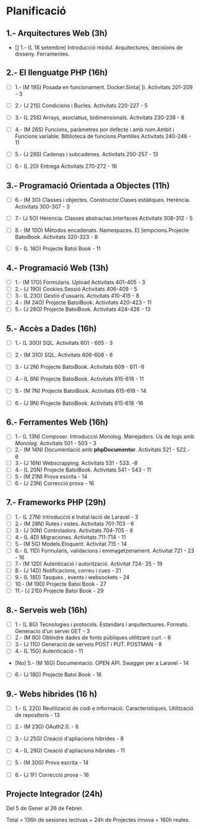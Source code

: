 # Planificació

## 1.- Arquitectures Web (3h)

- [] 1.- (L 18 setembre) Introducció mòdul. Arquitectures, decisions de disseny. Ferramentes. 


## 2.- El llenguatge PHP (16h)

- [ ] 1.- (M 19S) Posada en funcionament. Docker.Sinta[ ]i. Activitats 201-209 - 3 
- [ ] 2.- (J 21S) Condicions i Bucles. Activitats 220-227 - 5
- [ ] 3.- (L 25S) Arrays, asociatius, bidimensionals. Activitats 230-238 - 8
- [ ] 4.- (M 26S) Funcions, paràmetres por defecte i amb nom.Ambit i Funcions variable. Biblioteca de funcions.Plantilles Activitats 240-246 - 11
- [ ] 5.- (J 28S) Cadenas i subcadenes. Activitats 250-257 - 13
- [ ] 6.- (L 2O) Entrega Activitats 270-272 - 16

    
## 3.- Programació Orientada a Objectes (11h)

- [ ] 6.- (M 3O) Classes i objectes. Constructor.Clases estàtiques. Herència. Activitats 300-307 - 3
- [ ] 7.- (J 5O) Herencia. Classes abstractas.Interfaces Activitats 308-312 - 5
- [ ] 8.- (M 10O) Mètodos encadenats. Namespaces. E[ ]empcions.Projecte BatoiBook. Activitats 320-323 - 8
- [ ] 9.- (L 16O)  Projecte Batoi Book  - 11


## 4.- Programació Web (13h)

- [ ] 1.- (M 17O) Formularis. Upload Activitats 401-405 - 3
- [ ] 2.- (J 19O) Cookies.Sessió Activitats 406-409 - 5
- [ ] 3.- (L 23O) Gestió d'usuaris. Activitats 410-415 - 8
- [ ] 4.- (M 24O) Projecte BatoiBook. Activitats 420-423 - 11 
- [ ] 5.- (J 26O) Projecte BatoiBook. Activitats 424-426 - 13

## 5.- Accès a Dades (16h)

- [ ] 1.- (L 30O) SQL. Activitats 601 - 605 - 3
- [ ] 2.- (M 31O) SQL. Activitats 606-608 - 6
- [ ] 3.- (J 2N) Projecte BatoiBook. Activitats 609 - 611 -8
- [ ] 4.- (L 6N) Projecte BatoiBook. Activitats 615-618 - 11
- [ ] 5.- (M 7N) Projecte BatoiBook. Activitats 615-618 - 14
- [ ] 6.- (J 9N)  Projecte BatoiBook. Activitats 615-618 -16


## 6.- Ferramentes Web (16h)

- [ ] 1.- (L 13N) Composer. Introducció Monolog.  Manejadors. Us de logs amb *Monolog*. Activitats 501 - 503 - 3
- [ ] 2.- (M 14N) Documentació amb **phpDocumentor**. Activitats 521 - 522.- 6
- [ ] 3.- (J 16N) Webscrapping. Activitats 531 - 533. -8
- [ ] 4.- (L 20N) Projecte BatoiBook. Activitats 541 - 543 - 11
- [ ] 5.- (M 21N) Prova escrita - 14
- [ ] 6.- (J 23N) Correcció prova - 16

## 7.- Frameworks PHP (29h)

- [ ] 1.- (L 27N) Introducció e Instal·lació de Laravel - 3 
- [ ] 2.- (M 28N) Rutes i vistes. Activitats 701-703 - 6
- [ ] 3.- (J 30N) Controladors. Activitats 704-705 - 8
- [ ] 4.- (L 4D) Migraciones. Activitats 711-714 - 11
- [ ] 5.- (M 5G) Models.Eloquent. Activitat 715 - 14 
- [ ] 6.- (L 11D) Formularis, validacions i emmagetzenament. Activitat 721 - 23 - 16 
- [ ] 7.- (M 12D) Autenticació i autorització. Activitat 724- 25 - 19  
- [ ] 8.- (J 14D) Notificacions, correu i cues - 21 
- [ ] 9.- (L 18D) Tasques , events i websockets - 24
- [ ] 10.- (M 19D) Projecte Batoi Book - 27
- [ ] 11.- (J 21D) Projecte Batoi Book - 29
 
## 8.- Serveis web  (16h)

- [ ] 1.- (L 8G) Tecnologies i protocols. Estandars i arquitectuures. Formats. Generacio d'un servei  GET  - 3
- [ ] 2.- (M 9G) Obtindre dades de fonts públiques utilitzant curl.  - 6
- [ ] 3.- (J 11G) Generació de serveis POST i PUT. POSTMAN - 8
- [ ] 4.- (L 15G) Autenticació - 11
- [No] 5.- (M 16G) Documentació. OPEN API. Swagger per a Laravel - 14
- [ ] 6.- (J 18G) Projecte Batoi Book - 16

## 9.- Webs hibrides (16 h)
- [ ] 1.- (L 22G) Reutilizació de codi e informació. Característiques. Utilització de repositoris - 13
- [ ] 2.- (M 23G) OAuth2.0. - 6
- [ ] 3.- (J 25G) Creació d'apliacions hibrides - 8
- [ ] 4.- (L 29G) Creació d'apliacions híbrides - 11
- [ ] 5.- (M 30G) Prova escrita - 14
- [ ] 6.- (J 1F) Correcció prova - 16


## Projecte Integrador (24h)

Del 5 de Gener al 26 de Febrer.

Total = 136h de sesiones lectivas + 24h de Projectes innova = 160h reales.
